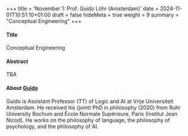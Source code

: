 +++
title = 'November 1: Prof. Guido Löhr (Amsterdam)'
date = 2024-11-01T10:51:10+01:00
draft = false
hideMeta = true
weight = 9
summary = "Conceptual Engineering"
+++
 

#### Title
Conceptual Engineering

#### Abstract
TBA
 

#### About [Guido](https://sites.google.com/view/guidoloehr/home)
Guido is Assistant Professor (TT) of Logic and AI at Vrije Universiteit Amsterdam. He received his (joint) PhD in philosophy (2020) from Ruhr University Bochum and École Normale Supérieure, Paris (Institut Jean Nicod). He works on the philosophy of language, the philosophy of psychology, and the philosophy of AI. 
